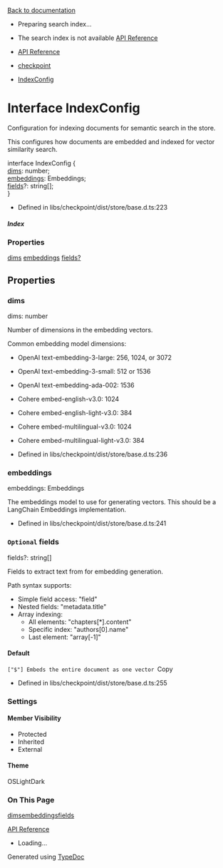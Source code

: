[Back to documentation](/langgraphjs/)

* Preparing search index...
* The search index is not available
[API Reference](/)

* [API Reference](../index.html)
* [checkpoint](../modules/checkpoint.html)
* [IndexConfig](checkpoint.IndexConfig.html)

# Interface IndexConfig

Configuration for indexing documents for semantic search in the store.

This configures how documents are embedded and indexed for vector similarity search.

interface IndexConfig {   
[dims](checkpoint.IndexConfig.html#dims): number;   
[embeddings](checkpoint.IndexConfig.html#embeddings): Embeddings;   
[fields](checkpoint.IndexConfig.html#fields)?: string\[\];   
}

* Defined in libs/checkpoint/dist/store/base.d.ts:223

#####  Index

### Properties

[dims](checkpoint.IndexConfig.html#dims) [embeddings](checkpoint.IndexConfig.html#embeddings) [fields?](checkpoint.IndexConfig.html#fields) 

## Properties

### dims

dims: number

Number of dimensions in the embedding vectors.

Common embedding model dimensions:

* OpenAI text-embedding-3-large: 256, 1024, or 3072
* OpenAI text-embedding-3-small: 512 or 1536
* OpenAI text-embedding-ada-002: 1536
* Cohere embed-english-v3.0: 1024
* Cohere embed-english-light-v3.0: 384
* Cohere embed-multilingual-v3.0: 1024
* Cohere embed-multilingual-light-v3.0: 384

* Defined in libs/checkpoint/dist/store/base.d.ts:236

### embeddings

embeddings: Embeddings

The embeddings model to use for generating vectors. This should be a LangChain Embeddings implementation.

* Defined in libs/checkpoint/dist/store/base.d.ts:241

### `Optional` fields

fields?: string\[\]

Fields to extract text from for embedding generation.

Path syntax supports:

* Simple field access: "field"
* Nested fields: "metadata.title"
* Array indexing:  
   * All elements: "chapters\[\*\].content"  
   * Specific index: "authors\[0\].name"  
   * Last element: "array\[-1\]"

#### Default

`["$"] Embeds the entire document as one vector
`Copy

* Defined in libs/checkpoint/dist/store/base.d.ts:255

### Settings

#### Member Visibility

* Protected
* Inherited
* External

#### Theme

OSLightDark

### On This Page

[dims](#dims)[embeddings](#embeddings)[fields](#fields)

[API Reference](../index.html)
* Loading...

Generated using [TypeDoc](https://typedoc.org/)